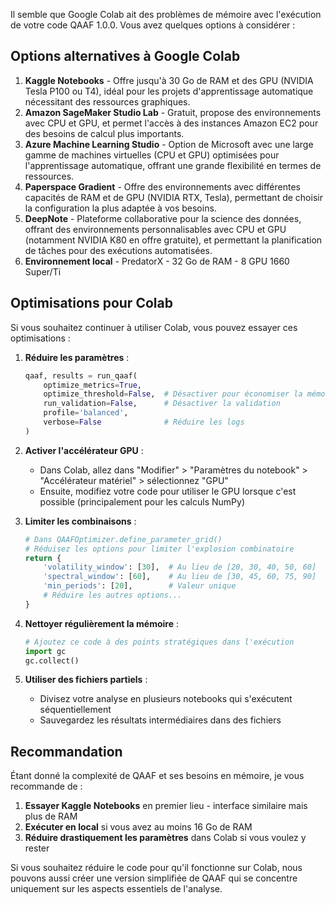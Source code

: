 Il semble que Google Colab ait des problèmes de mémoire avec l'exécution de votre code QAAF 1.0.0. Vous avez quelques options à considérer :

## Options alternatives à Google Colab

1. **Kaggle Notebooks** - Offre jusqu'à 30 Go de RAM et des GPU (NVIDIA Tesla P100 ou T4), idéal pour les projets d'apprentissage automatique nécessitant des ressources graphiques.
2. **Amazon SageMaker Studio Lab** - Gratuit, propose des environnements avec CPU et GPU, et permet l'accès à des instances Amazon EC2 pour des besoins de calcul plus importants.
3. **Azure Machine Learning Studio** - Option de Microsoft avec une large gamme de machines virtuelles (CPU et GPU) optimisées pour l'apprentissage automatique, offrant une grande flexibilité en termes de ressources.
4. **Paperspace Gradient** - Offre des environnements avec différentes capacités de RAM et de GPU (NVIDIA RTX, Tesla), permettant de choisir la configuration la plus adaptée à vos besoins.
5. **DeepNote** - Plateforme collaborative pour la science des données, offrant des environnements personnalisables avec CPU et GPU (notamment NVIDIA K80 en offre gratuite), et permettant la planification de tâches pour des exécutions automatisées.
6. **Environnement local** - PredatorX - 32 Go de RAM - 8 GPU 1660 Super/Ti

## Optimisations pour Colab

Si vous souhaitez continuer à utiliser Colab, vous pouvez essayer ces optimisations :

1. **Réduire les paramètres** :
   ```python
   qaaf, results = run_qaaf(
       optimize_metrics=True,
       optimize_threshold=False,  # Désactiver pour économiser la mémoire
       run_validation=False,      # Désactiver la validation
       profile='balanced',
       verbose=False              # Réduire les logs
   )
   ```

2. **Activer l'accélérateur GPU** :
   - Dans Colab, allez dans "Modifier" > "Paramètres du notebook" > "Accélérateur matériel" > sélectionnez "GPU"
   - Ensuite, modifiez votre code pour utiliser le GPU lorsque c'est possible (principalement pour les calculs NumPy)

3. **Limiter les combinaisons** :
   ```python
   # Dans QAAFOptimizer.define_parameter_grid()
   # Réduisez les options pour limiter l'explosion combinatoire
   return {
       'volatility_window': [30],  # Au lieu de [20, 30, 40, 50, 60]
       'spectral_window': [60],    # Au lieu de [30, 45, 60, 75, 90]
       'min_periods': [20],        # Valeur unique
       # Réduire les autres options...
   }
   ```

4. **Nettoyer régulièrement la mémoire** :
   ```python
   # Ajoutez ce code à des points stratégiques dans l'exécution
   import gc
   gc.collect()
   ```

5. **Utiliser des fichiers partiels** :
   - Divisez votre analyse en plusieurs notebooks qui s'exécutent séquentiellement
   - Sauvegardez les résultats intermédiaires dans des fichiers

## Recommandation

Étant donné la complexité de QAAF et ses besoins en mémoire, je vous recommande de :

1. **Essayer Kaggle Notebooks** en premier lieu - interface similaire mais plus de RAM
2. **Exécuter en local** si vous avez au moins 16 Go de RAM
3. **Réduire drastiquement les paramètres** dans Colab si vous voulez y rester

Si vous souhaitez réduire le code pour qu'il fonctionne sur Colab, nous pouvons aussi créer une version simplifiée de QAAF qui se concentre uniquement sur les aspects essentiels de l'analyse.